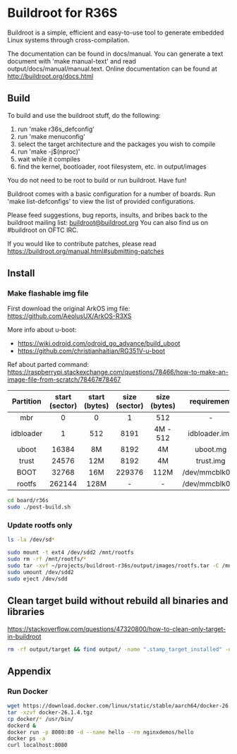 # Buildroot for R36S
Buildroot is a simple, efficient and easy-to-use tool to generate embedded
Linux systems through cross-compilation.

The documentation can be found in docs/manual. You can generate a text
document with 'make manual-text' and read output/docs/manual/manual.text.
Online documentation can be found at http://buildroot.org/docs.html

## Build

To build and use the buildroot stuff, do the following:

1) run 'make r36s_defconfig'
2) run 'make menuconfig'
3) select the target architecture and the packages you wish to compile
4) run 'make -j$(nproc)'
5) wait while it compiles
6) find the kernel, bootloader, root filesystem, etc. in output/images

You do not need to be root to build or run buildroot.  Have fun!

Buildroot comes with a basic configuration for a number of boards. Run
'make list-defconfigs' to view the list of provided configurations.

Please feed suggestions, bug reports, insults, and bribes back to the
buildroot mailing list: buildroot@buildroot.org
You can also find us on #buildroot on OFTC IRC.

If you would like to contribute patches, please read
https://buildroot.org/manual.html#submitting-patches

## Install

### Make flashable img file

First download the original ArkOS img file: https://github.com/AeolusUX/ArkOS-R3XS

More info about u-boot:  
  - https://wiki.odroid.com/odroid_go_advance/build_uboot
  - https://github.com/christianhaitian/RG351V-u-boot

Ref about parted command: https://raspberrypi.stackexchange.com/questions/78466/how-to-make-an-image-file-from-scratch/78467#78467

| Partition | start (sector) | start (bytes) | size (sector) | size (bytes) |   requirement  |
|:---------:|:--------------:|:-------------:|:-------------:|:------------:|:--------------:|
| mbr       | 0              | 0             | 1             | 512          | -              |
| idbloader | 1              | 512           | 8191          | 4M - 512     | idbloader.img  |
| uboot     | 16384          | 8M            | 8192          | 4M           | uboot.mg       |
| trust     | 24576          | 12M           | 8192          | 4M           | trust.img      |
| BOOT      | 32768          | 16M           | 229376        | 112M         | /dev/mmcblk0p1 |
| rootfs    | 262144         | 128M          | -             | -            | /dev/mmcblk0p2 |


```bash
cd board/r36s
sudo ./post-build.sh
```
### Update rootfs only

```bash
ls -la /dev/sd*

sudo mount -t ext4 /dev/sdd2 /mnt/rootfs
sudo rm -rf /mnt/rootfs/*
sudo tar -xvf ~/projects/buildroot-r36s/output/images/rootfs.tar -C /mnt/rootfs && sync 
sudo umount /dev/sdd2
sudo eject /dev/sdd
```

## Clean target build without rebuild all binaries and libraries
https://stackoverflow.com/questions/47320800/how-to-clean-only-target-in-buildroot
```bash
rm -rf output/target && find output/ -name ".stamp_target_installed" -delete && rm -f output/build/host-gcc-final-*/.stamp_host_installed
```

## Appendix
### Run Docker
```bash
wget https://download.docker.com/linux/static/stable/aarch64/docker-26.1.4.tgz
tar -xzvf docker-26.1.4.tgz
cp docker/* /usr/bin/
dockerd &
docker run -p 8080:80 -d --name hello --rm nginxdemos/hello
docker ps -a
curl localhost:8080
```
